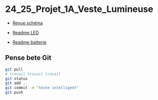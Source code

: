 # 24_25_Projet_1A_Veste_Lumineuse

* [Revue schéma](1-revue_schema.md)

* [Readme LED](LED/README.md)

* [Readme batterie](battery/README.md)
  
## Pense bete Git

```bash
git pull
# travail travail travail
git status
git add .
git commit -m "texte intelligent"
git push
```
